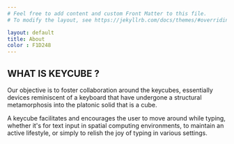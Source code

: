 ```yaml
---
# Feel free to add content and custom Front Matter to this file.
# To modify the layout, see https://jekyllrb.com/docs/themes/#overriding-theme-defaults

layout: default
title: About
color : F1D248
---
```


## <i class="fa-solid fa-square" style="color: #{{ page.color }}"></i> WHAT IS KEYCUBE ?

Our objective is to foster collaboration around the keycubes, essentially devices reminiscent of a keyboard that have undergone a structural metamorphosis into the platonic solid that is a cube. 

A keycube facilitates and encourages the user to move around while typing, whether it's for text input in spatial computing environments, to maintain an active lifestyle, or simply to relish the joy of typing in various settings.
